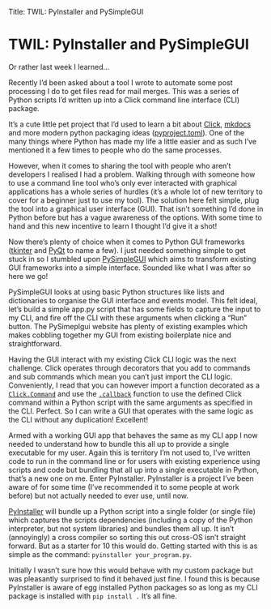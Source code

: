 Title: TWIL: PyInstaller and PySimpleGUI

# TWIL: PyInstaller and PySimpleGUI

Or rather last week I learned...

Recently I’d been asked about a tool I wrote to automate some post processing I do to get files read for mail merges. This was a series of Python scripts I’d written up into a Click command line interface (CLI) package.

<!-- more -->

It’s a cute little pet project that I’d used to learn a bit about [Click](https://click.palletsprojects.com/en/8.1.x/), [mkdocs](https://www.mkdocs.org/) and more modern python packaging ideas ([pyproject.toml](https://peps.python.org/pep-0518/)). One of the many things where Python has made my life a little easier and as such I’ve mentioned it a few times to people who do the same processes. 

However, when it comes to sharing the tool with people who aren’t developers I realised I had a problem. Walking through with someone how to use a command line tool who’s only ever interacted with graphical applications has a whole series of hurdles (it’s a whole lot of new territory to cover for a beginner just to use my tool).  The solution here felt simple, plug the tool into a graphical user interface (GUI). That isn’t something I’d done in Python before but has a vague awareness of the options. With some time to hand and this new incentive to learn I thought I’d give it a shot!

Now there’s plenty of choice when it comes to Python GUI frameworks ([tkinter](https://docs.python.org/3/library/tkinter.html) and [PyQt](https://pypi.org/project/PyQt5/) to name a few). I just needed something simple to get stuck in so I stumbled upon [PySimpleGUI](https://www.pysimplegui.org/en/latest/) which aims to transform existing GUI frameworks into a simple interface. Sounded like what I was after so here we go! 

PySimpleGUI looks at using basic Python structures like lists and dictionaries to organise the GUI interface and events model. This felt ideal, let’s build a simple app.py script that has some fields to capture the input to my CLl, and fire off the CLI with these arguments when clicking a “Run” button. The PySimeplgui website has plenty of existing examples which makes cobbling together my GUI from existing boilerplate nice and straightforward. 

Having the GUI interact with my existing Click CLI logic was the next challenge. Click operates through decorators that you add to commands and sub commands which mean you can’t just import the CLI logic. Conveniently, I read that you can however import a function decorated as a [`Click.Command`](https://click.palletsprojects.com/en/8.1.x/api/#click.Command) and use the [`.callback`](https://click.palletsprojects.com/en/8.1.x/api/#click.Command.callback) function to use the defined Click command within a Python script with the same arguments as specified in the CLI. Perfect. So I can write a GUI that operates with the same logic as the CLI without any duplication! Excellent!

Armed with a working GUI app that behaves the same as my CLI app I now needed to understand how to bundle this all up to provide a single executable for my user. Again this is territory I’m not used to, I’ve written code to run in the command line or for users with existing experience using scripts and code but bundling that all up into a single executable in Python, that’s a new one on me. Enter PyInstaller. PyInstaller is a project I’ve been aware of for some time (I’ve recommended it to some people at work before) but not actually needed to ever use, until now.

[PyInstaller](https://pyinstaller.org/en/stable/) will bundle up a Python script into a single folder (or single file) which captures the scripts dependencies (including a copy of the Python interpreter, but not system libraries) and bundles them all up. It isn’t (annoyingly) a cross compiler so sorting this out cross-OS isn’t straight forward. But as a starter for 10 this would do. Getting started with this is as simple as the command: `pyinstaller your_program.py`.

Initially I wasn’t sure how this would behave with my custom package but was pleasantly surprised to find it behaved just fine. I found this is because PyInstaller is aware of egg installed Python packages so as long as my CLI package is installed with `pip install .` It’s all fine.


